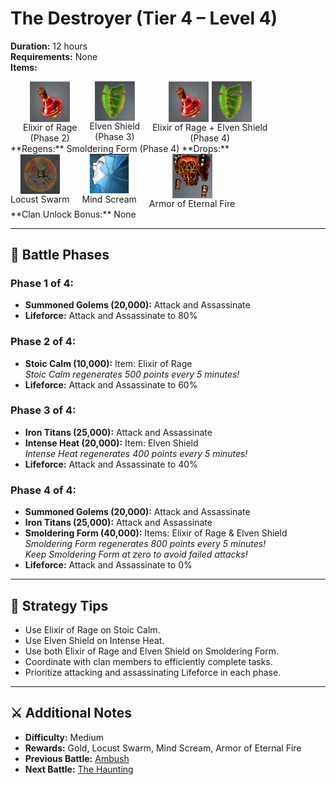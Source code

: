 # The Destroyer (Tier 4 – Level 4)

**Duration:** 12 hours  
**Requirements:** None  
**Items:** <div style="display:flex; gap:20px;">
  <div style="display:flex; flex-direction:column; align-items:center; width:max-content;">
    <img src="../../../images/items/elixir-of-rage.jpg" alt="Elixir of Rage" width="64" style="cursor:pointer;" onclick="alert('Attack (5k Gold / piece)')">
    <div>Elixir of Rage</div>
    <div>(Phase 2)</div>
  </div>

  <div style="display:flex; flex-direction:column; align-items:center; width:max-content;">
    <img src="../../../images/items/elven-shield.jpg" alt="Elven Shield" width="64" style="cursor:pointer;" onclick="alert('Defense (125k Gold / piece)')">
    <div>Elven Shield</div>
    <div>(Phase 3)</div>
  </div>

  <div style="display:flex; flex-direction:column; align-items:center; width:max-content;">
    <!-- Bilder in einer Reihe -->
    <div style="display:flex; gap:5px;">
      <img src="../../../images/items/elixir-of-rage.jpg" alt="Elixir of Rage" width="64" style="cursor:pointer;" onclick="alert('Attack (5k Gold / piece)')">
      <img src="../../../images/items/elven-shield.jpg" alt="Elven Shield" width="64" style="cursor:pointer;" onclick="alert('Defense (125k Gold / piece)')">
    </div>
    <div>Elixir of Rage + Elven Shield</div>
    <div>(Phase 4)</div>
  </div>
</div>
**Regens:** Smoldering Form (Phase 4)  
**Drops:** <div style="display:flex; gap:20px;">
  <div style="display:flex; flex-direction:column; align-items:center; width:max-content;">
    <img src="../../../images/items/locust-swarm.png" alt="Locust Swarm" width="64" style="cursor:pointer;" onclick="alert('Stats: Attack: +25,000,000')">
    <div>Locust Swarm</div>
  </div>
 <div style="display:flex; flex-direction:column; align-items:center; width:max-content;">
    <img src="../../../images/items/mind-scream.png" alt="Mind Scream" width="64" style="cursor:pointer;" onclick="alert('Stats: Spy Attack: +20,000,000')">
    <div>Mind Scream</div>
  </div>
  <div style="display:flex; flex-direction:column; align-items:center; width:max-content;">
    <img src="../../../images/items/armor-of-eternal-fire.png" alt="Armor of Eternal Fire" width="64" style="cursor:pointer;" onclick="alert('Stats: Spy Defense: +5%')">
    <div>Armor of Eternal Fire</div>
  </div> 
</div>
**Clan Unlock Bonus:** None

---

## 🧪 Battle Phases

### Phase 1 of 4:
- **Summoned Golems (20,000):** Attack and Assassinate  
- **Lifeforce:** Attack and Assassinate to 80%

### Phase 2 of 4:
- **Stoic Calm (10,000):** Item: Elixir of Rage  
  *Stoic Calm regenerates 500 points every 5 minutes!*  
- **Lifeforce:** Attack and Assassinate to 60%

### Phase 3 of 4:
- **Iron Titans (25,000):** Attack and Assassinate  
- **Intense Heat (20,000):** Item: Elven Shield  
  *Intense Heat regenerates 400 points every 5 minutes!*  
- **Lifeforce:** Attack and Assassinate to 40%

### Phase 4 of 4:
- **Summoned Golems (20,000):** Attack and Assassinate  
- **Iron Titans (25,000):** Attack and Assassinate  
- **Smoldering Form (40,000):** Items: Elixir of Rage & Elven Shield  
  *Smoldering Form regenerates 800 points every 5 minutes!*  
  *Keep Smoldering Form at zero to avoid failed attacks!*  
- **Lifeforce:** Attack and Assassinate to 0%

---

## 🧭 Strategy Tips

- Use Elixir of Rage on Stoic Calm.  
- Use Elven Shield on Intense Heat.  
- Use both Elixir of Rage and Elven Shield on Smoldering Form.  
- Coordinate with clan members to efficiently complete tasks.  
- Prioritize attacking and assassinating Lifeforce in each phase.

---

## ⚔️ Additional Notes

- **Difficulty:** Medium  
- **Rewards:** Gold, Locust Swarm, Mind Scream, Armor of Eternal Fire  
- **Previous Battle:** [Ambush](ambush.md)  
- **Next Battle:** [The Haunting](../tier5/the-haunting.md)
